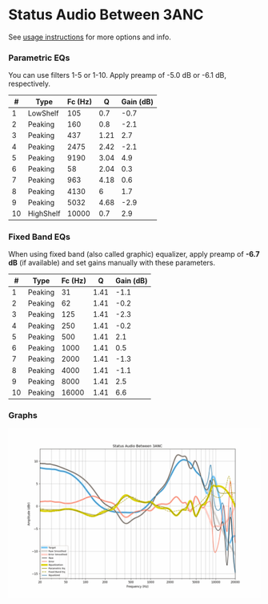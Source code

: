 # Status Audio Between 3ANC
See [usage instructions](https://github.com/jaakkopasanen/AutoEq#usage) for more options and info.

### Parametric EQs
You can use filters 1-5 or 1-10. Apply preamp of -5.0 dB or -6.1 dB, respectively.

|   # | Type      |   Fc (Hz) |    Q |   Gain (dB) |
|-----|-----------|-----------|------|-------------|
|   1 | LowShelf  |       105 | 0.7  |        -0.7 |
|   2 | Peaking   |       160 | 0.8  |        -2.1 |
|   3 | Peaking   |       437 | 1.21 |         2.7 |
|   4 | Peaking   |      2475 | 2.42 |        -2.1 |
|   5 | Peaking   |      9190 | 3.04 |         4.9 |
|   6 | Peaking   |        58 | 2.04 |         0.3 |
|   7 | Peaking   |       963 | 4.18 |         0.6 |
|   8 | Peaking   |      4130 | 6    |         1.7 |
|   9 | Peaking   |      5032 | 4.68 |        -2.9 |
|  10 | HighShelf |     10000 | 0.7  |         2.9 |

### Fixed Band EQs
When using fixed band (also called graphic) equalizer, apply preamp of **-6.7 dB** (if available) and set gains manually with these parameters.

|   # | Type    |   Fc (Hz) |    Q |   Gain (dB) |
|-----|---------|-----------|------|-------------|
|   1 | Peaking |        31 | 1.41 |        -1.1 |
|   2 | Peaking |        62 | 1.41 |        -0.2 |
|   3 | Peaking |       125 | 1.41 |        -2.3 |
|   4 | Peaking |       250 | 1.41 |        -0.2 |
|   5 | Peaking |       500 | 1.41 |         2.1 |
|   6 | Peaking |      1000 | 1.41 |         0.5 |
|   7 | Peaking |      2000 | 1.41 |        -1.3 |
|   8 | Peaking |      4000 | 1.41 |        -1.1 |
|   9 | Peaking |      8000 | 1.41 |         2.5 |
|  10 | Peaking |     16000 | 1.41 |         6.6 |

### Graphs
![](./Status%20Audio%20Between%203ANC.png)
